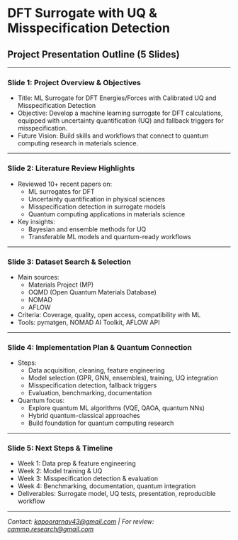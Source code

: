 # DFT Surrogate with UQ & Misspecification Detection
## Project Presentation Outline (5 Slides)

---

### Slide 1: Project Overview & Objectives
- Title: ML Surrogate for DFT Energies/Forces with Calibrated UQ and Misspecification Detection
- Objective: Develop a machine learning surrogate for DFT calculations, equipped with uncertainty quantification (UQ) and fallback triggers for misspecification.
- Future Vision: Build skills and workflows that connect to quantum computing research in materials science.

---

### Slide 2: Literature Review Highlights
- Reviewed 10+ recent papers on:
  - ML surrogates for DFT
  - Uncertainty quantification in physical sciences
  - Misspecification detection in surrogate models
  - Quantum computing applications in materials science
- Key insights:
  - Bayesian and ensemble methods for UQ
  - Transferable ML models and quantum-ready workflows

---

### Slide 3: Dataset Search & Selection
- Main sources:
  - Materials Project (MP)
  - OQMD (Open Quantum Materials Database)
  - NOMAD
  - AFLOW
- Criteria: Coverage, quality, open access, compatibility with ML
- Tools: pymatgen, NOMAD AI Toolkit, AFLOW API

---

### Slide 4: Implementation Plan & Quantum Connection
- Steps:
  - Data acquisition, cleaning, feature engineering
  - Model selection (GPR, GNN, ensembles), training, UQ integration
  - Misspecification detection, fallback triggers
  - Evaluation, benchmarking, documentation
- Quantum focus:
  - Explore quantum ML algorithms (VQE, QAOA, quantum NNs)
  - Hybrid quantum-classical approaches
  - Build foundation for quantum computing research

---

### Slide 5: Next Steps & Timeline
- Week 1: Data prep & feature engineering
- Week 2: Model training & UQ
- Week 3: Misspecification detection & evaluation
- Week 4: Benchmarking, documentation, quantum integration
- Deliverables: Surrogate model, UQ tests, presentation, reproducible workflow

---

*Contact: kapoorarnav43@gmail.com | For review: cammp.research@gmail.com*

